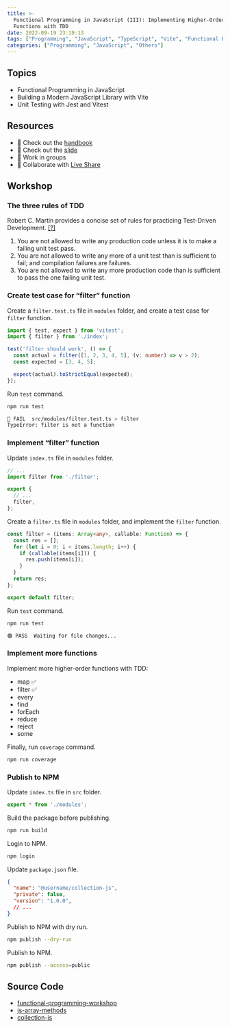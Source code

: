 ```yaml
---
title: >-
  Functional Programming in JavaScript (III): Implementing Higher-Order
  Functions with TDD
date: 2022-09-19 23:19:13
tags: ["Programming", "JavaScript", "TypeScript", "Vite", "Functional Programming", "TDD", "Testing", "Workshop"]
categories: ["Programming", "JavaScript", "Others"]
---
```


## Topics

- Functional Programming in JavaScript
- Building a Modern JavaScript Library with Vite
- Unit Testing with Jest and Vitest

## Resources

- 📖 Check out the [handbook](https://memochou1993.github.io/functional-programming-workshop/)
- 📜 Check out the [slide](https://docs.google.com/presentation/d/14Navycm3I2oFvE0DdUNzVtvLhRRs1BM_V2xTy_azRt0/edit?usp=sharing)
- 💪 Work in groups
- 🔨 Collaborate with [Live Share](https://code.visualstudio.com/learn/collaboration/live-share)

## Workshop

### The three rules of TDD

Robert C. Martin provides a concise set of rules for practicing Test-Driven Development. [[?]](http://butunclebob.com/ArticleS.UncleBob.TheThreeRulesOfTdd)

1. You are not allowed to write any production code unless it is to make a failing unit test pass.
2. You are not allowed to write any more of a unit test than is sufficient to fail; and compilation failures are failures.
3. You are not allowed to write any more production code than is sufficient to pass the one failing unit test.

### Create test case for “filter” function

Create a `filter.test.ts` file in `modules` folder, and create a test case for `filter` function.

```ts
import { test, expect } from 'vitest';
import { filter } from './index';

test('filter should work', () => {
  const actual = filter([1, 2, 3, 4, 5], (v: number) => v > 2);
  const expected = [3, 4, 5];

  expect(actual).toStrictEqual(expected);
});
```

Run `test` command.

```bash
npm run test

🔴 FAIL  src/modules/filter.test.ts > filter
TypeError: filter is not a function
```

### Implement “filter” function

Update `index.ts` file in `modules` folder.

```ts
// ...
import filter from './filter';

export {
  // ...
  filter,
};
```

Create a `filter.ts` file in `modules` folder, and implement the `filter` function.

```ts
const filter = (items: Array<any>, callable: Function) => {
  const res = [];
  for (let i = 0; i < items.length; i++) {
    if (callable(items[i])) {
      res.push(items[i]);
    }
  }
  return res;
};

export default filter;
```

Run `test` command.

```bash
npm run test

🟢 PASS  Waiting for file changes...
```

### Implement more functions

Implement more higher-order functions with TDD:

- map ✅
- filter ✅
- every
- find
- forEach
- reduce
- reject
- some

Finally, run `coverage` command.

```bash
npm run coverage
```

### Publish to NPM

Update `index.ts` file in `src` folder.

```ts
export * from './modules';
```

Build the package before publishing.

```bash
npm run build
```

Login to NPM.

```bash
npm login
```

Update `package.json` file.

```json
{
  "name": "@username/collection-js",
  "private": false,
  "version": "1.0.0",
  // ...
}
```

Publish to NPM with dry run.

```bash
npm publish --dry-run
```

Publish to NPM.

```bash
npm publish --access=public
```

## Source Code

- [functional-programming-workshop](https://github.com/memochou1993/functional-programming-workshop)
- [js-array-methods](https://github.com/memochou1993/js-array-methods)
- [collection-js](https://github.com/memochou1993/collection-js)
